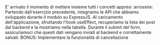 E’ arrivato il momento di mettere insieme tutti i concetti appresi :arrossire:
Partendo dall'esercizio precedente, integriamo le API che abbiamo sviluppato durante il modulo su ExpressJS.
Al caricamento dell'applicazione, sfruttando l'hook useEffect, recuperiamo la lista dei post dal backend e la mostriamo nella tabella.
Durante il submit del form, assicuriamoci che questi dati vengano inviati al backend e correttamente salvati.
BONUS:
Implementare la funzionalità di cancellazione